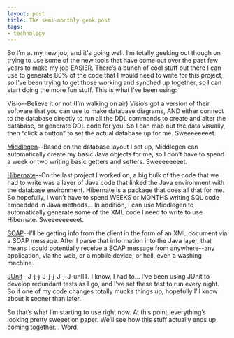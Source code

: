 ```yaml
---
layout: post
title: The semi-monthly geek post
tags:
- technology
---
```

So I’m at my new job, and it's going well. I’m totally geeking out though on trying to use some of the new tools that have come out over the past few years to make my job EASIER. There’s a bunch of cool stuff out there I can use to generate 80% of the code that I would need to write for this project, so I’ve been trying to get those working and synched up together, so I can start doing the more fun stuff. This is what I’ve been using:

Visio--Believe it or not (I’m walking on air) Visio’s got a version of their software that you can use to make database diagrams, AND either connect to the database directly to run all the DDL commands to create and alter the database, or generate DDL code for you. So I can map out the data visually, then “click a button” to set the actual database up for me. Sweeeeeeeet.

[Middlegen](https://sourceforge.net/projects/middlegen/)--Based on the database layout I set up, Middlegen can automatically create my basic Java objects for me, so I don’t have to spend a week or two writing basic getters and setters. Sweeeeeeeet.

[Hibernate](http://www.hibernate.org/)--On the last project I worked on, a big bulk of the code that we had to write was a layer of Java code that linked the Java environment with the database environment. Hibernate is a package that does all that for me. So hopefully, I won’t have to spend WEEKS or MONTHS writing SQL code embedded in Java methods... In addition, I can use Middlegen to automatically generate some of the XML code I need to write to use Hibernate. Sweeeeeeeeet.

[SOAP](http://ws.apache.org/)--I’ll be getting info from the client in the form of an XML document via a SOAP message. After I parse that information into the Java layer, that means I could potentially receive a SOAP message from anywhere--any application, via the web, or a mobile device, or hell, even a washing machine.

[JUnit](http://www.junit.org/)--J-j-j-J-j-j-J-j-J-unIIT. I know, I had to... I’ve been using JUnit to develop redundant tests as I go, and I’ve set these test to run every night. So if one of my code changes totally mucks things up, hopefully I’ll know about it sooner than later.

So that’s what I’m starting to use right now. At this point, everything’s looking pretty sweeet on paper. We’ll see how this stuff actually ends up coming together... Word.

